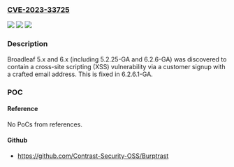 ### [CVE-2023-33725](https://cve.mitre.org/cgi-bin/cvename.cgi?name=CVE-2023-33725)
![](https://img.shields.io/static/v1?label=Product&message=n%2Fa&color=blue)
![](https://img.shields.io/static/v1?label=Version&message=n%2Fa&color=blue)
![](https://img.shields.io/static/v1?label=Vulnerability&message=n%2Fa&color=brighgreen)

### Description

Broadleaf 5.x and 6.x (including 5.2.25-GA and 6.2.6-GA) was discovered to contain a cross-site scripting (XSS) vulnerability via a customer signup with a crafted email address. This is fixed in 6.2.6.1-GA.

### POC

#### Reference
No PoCs from references.

#### Github
- https://github.com/Contrast-Security-OSS/Burptrast

